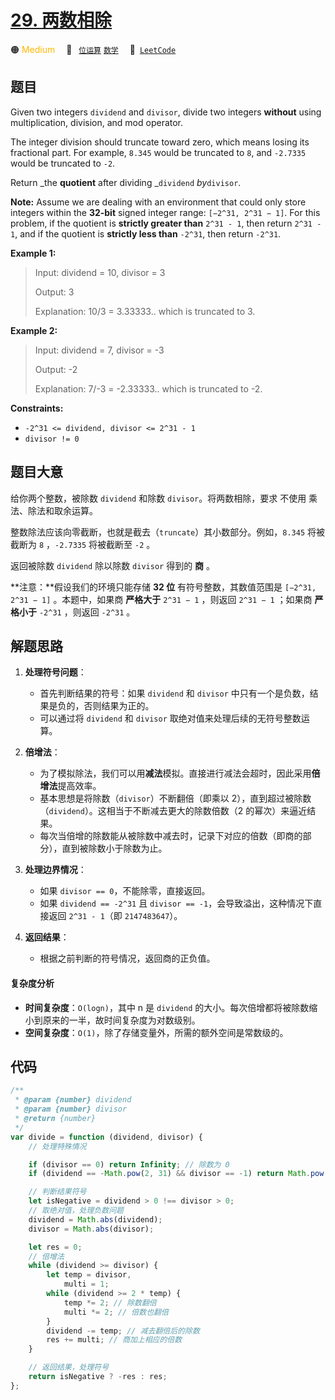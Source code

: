 # [29. 两数相除](https://leetcode.com/problems/divide-two-integers)

🟠 <font color=#ffb800>Medium</font>&emsp; 🔖&ensp; [`位运算`](/outline/tag/bit-manipulation.md) [`数学`](/outline/tag/math.md)&emsp; 🔗&ensp;[`LeetCode`](https://leetcode.com/problems/divide-two-integers)

## 题目

Given two integers `dividend` and `divisor`, divide two integers **without**
using multiplication, division, and mod operator.

The integer division should truncate toward zero, which means losing its
fractional part. For example, `8.345` would be truncated to `8`, and `-2.7335`
would be truncated to `-2`.

Return _the **quotient** after dividing _`dividend` _by_`divisor`.

**Note:** Assume we are dealing with an environment that could only store
integers within the **32-bit** signed integer range: `[−2^31, 2^31 − 1]`. For
this problem, if the quotient is **strictly greater than** `2^31 - 1`, then
return `2^31 - 1`, and if the quotient is **strictly less than** `-2^31`, then
return `-2^31`.

**Example 1:**

> Input: dividend = 10, divisor = 3
>
> Output: 3
>
> Explanation: 10/3 = 3.33333.. which is truncated to 3.

**Example 2:**

> Input: dividend = 7, divisor = -3
>
> Output: -2
>
> Explanation: 7/-3 = -2.33333.. which is truncated to -2.

**Constraints:**

- `-2^31 <= dividend, divisor <= 2^31 - 1`
- `divisor != 0`

## 题目大意

给你两个整数，被除数 `dividend` 和除数 `divisor`。将两数相除，要求 不使用 乘法、除法和取余运算。

整数除法应该向零截断，也就是截去（`truncate`）其小数部分。例如，`8.345` 将被截断为 `8` ，`-2.7335` 将被截断至 `-2` 。

返回被除数 `dividend` 除以除数 `divisor` 得到的 **商** 。

**注意：**假设我们的环境只能存储 **32 位** 有符号整数，其数值范围是 `[−2^31,  2^31 − 1]` 。本题中，如果商 **严格大于** `2^31 − 1` ，则返回 `2^31 − 1` ；如果商 **严格小于** `-2^31` ，则返回 `-2^31` 。

## 解题思路

1. **处理符号问题**：

   - 首先判断结果的符号：如果 `dividend` 和 `divisor` 中只有一个是负数，结果是负的，否则结果为正的。
   - 可以通过将 `dividend` 和 `divisor` 取绝对值来处理后续的无符号整数运算。

2. **倍增法**：

   - 为了模拟除法，我们可以用**减法**模拟。直接进行减法会超时，因此采用**倍增法**提高效率。
   - 基本思想是将除数（`divisor`）不断翻倍（即乘以 2），直到超过被除数（`dividend`）。这相当于不断减去更大的除数倍数（2 的幂次）来逼近结果。
   - 每次当倍增的除数能从被除数中减去时，记录下对应的倍数（即商的部分），直到被除数小于除数为止。

3. **处理边界情况**：

   - 如果 `divisor == 0`，不能除零，直接返回。
   - 如果 `dividend == -2^31` 且 `divisor == -1`，会导致溢出，这种情况下直接返回 `2^31 - 1`（即 `2147483647`）。

4. **返回结果**：
   - 根据之前判断的符号情况，返回商的正负值。

#### 复杂度分析

- **时间复杂度**：`O(logn)`，其中 n 是 `dividend` 的大小。每次倍增都将被除数缩小到原来的一半，故时间复杂度为对数级别。
- **空间复杂度**：`O(1)`，除了存储变量外，所需的额外空间是常数级的。

## 代码

```javascript
/**
 * @param {number} dividend
 * @param {number} divisor
 * @return {number}
 */
var divide = function (dividend, divisor) {
	// 处理特殊情况

	if (divisor == 0) return Infinity; // 除数为 0
	if (dividend == -Math.pow(2, 31) && divisor == -1) return Math.pow(2, 31) - 1; // 溢出情况

	// 判断结果符号
	let isNegative = dividend > 0 !== divisor > 0;
	// 取绝对值，处理负数问题
	dividend = Math.abs(dividend);
	divisor = Math.abs(divisor);

	let res = 0;
	// 倍增法
	while (dividend >= divisor) {
		let temp = divisor,
			multi = 1;
		while (dividend >= 2 * temp) {
			temp *= 2; // 除数翻倍
			multi *= 2; // 倍数也翻倍
		}
		dividend -= temp; // 减去翻倍后的除数
		res += multi; // 商加上相应的倍数
	}

	// 返回结果，处理符号
	return isNegative ? -res : res;
};
```
